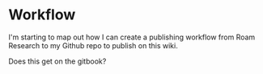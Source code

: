 # Workflow

I'm starting to map out how I can create a publishing workflow from Roam Research to my Github repo to publish on this wiki.

Does this get on the gitbook?
